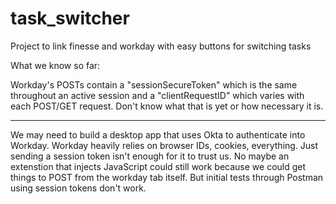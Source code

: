 # task_switcher
Project to link finesse and workday with easy buttons for switching tasks

What we know so far:

Workday's POSTs contain a "sessionSecureToken" which is the same throughout an active session and a "clientRequestID" which varies with each POST/GET request. Don't know what that is yet or how necessary it is. 

---------------------------------------

We may need to build a desktop app that uses Okta to authenticate into Workday. Workday heavily relies on browser IDs, cookies, everything. Just sending a session token isn't enough for it to trust us. No maybe an extenstion that injects JavaScript could still work because we could get things to POST from the workday tab itself. But initial tests through Postman using session tokens don't work.


